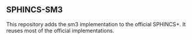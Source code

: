 ## SPHINCS-SM3

This repository adds the sm3 implementation to the official SPHINCS+. It reuses most of the official implementations.
